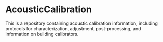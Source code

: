 # AcousticCalibration
This is a repository containing acoustic calibration information, including protocols for characterization, adjustment, post-processing, and information on building calibrators.
